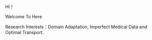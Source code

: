 

 HI！   
 
 Welcome To Here
 

 
Research Interests：Domain Adaptation, Imperfect Medical Data and Optimal Transport.


